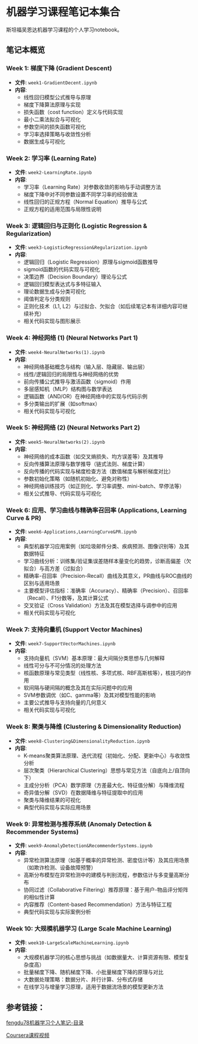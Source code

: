 # 机器学习课程笔记本集合

斯坦福吴恩达机器学习课程的个人学习notebook。

## 笔记本概览

### Week 1: 梯度下降 (Gradient Descent)
- **文件**: `week1-GradientDecent.ipynb`
- **内容**:
  - 线性回归模型公式推导与原理
  - 梯度下降算法原理与实现
  - 损失函数（cost function）定义与代码实现
  - 最小二乘法拟合与可视化
  - 参数空间的损失函数可视化
  - 学习率选择策略与收敛性分析
  - 数据生成与可视化

### Week 2: 学习率 (Learning Rate)
- **文件**: `week2-LearningRate.ipynb`
- **内容**:
  - 学习率（Learning Rate）对参数收敛的影响与手动调整方法
  - 梯度下降中对不同参数设置不同学习率的经验做法
  - 线性回归的正规方程（Normal Equation）推导与公式
  - 正规方程的适用范围与局限性说明

### Week 3: 逻辑回归与正则化 (Logistic Regression & Regularization)
- **文件**: `week3-LogisticRegression&Regularization.ipynb`
- **内容**:
  - 逻辑回归（Logistic Regression）原理与sigmoid函数推导
  - sigmoid函数的代码实现与可视化
  - 决策边界（Decision Boundary）理论与公式
  - 逻辑回归模型表达式与多特征输入
  - 理论数据生成与分类可视化
  - 阈值判定与分类规则
  - 正则化技术（L1, L2）与过拟合、欠拟合（如后续笔记本有详细内容可继续补充）
  - 相关代码实现与图形展示

### Week 4: 神经网络 (1) (Neural Networks Part 1)
- **文件**: `week4-NeuralNetworks(1).ipynb`
- **内容**:
  - 神经网络基础概念与结构（输入层、隐藏层、输出层）
  - 线性/逻辑回归的局限性与神经网络的优势
  - 前向传播公式推导与激活函数（sigmoid）作用
  - 多层感知机（MLP）结构图与数学表达
  - 逻辑函数（AND/OR）在神经网络中的实现与代码示例
  - 多分类输出的扩展（如softmax）
  - 相关代码实现与可视化

### Week 5: 神经网络 (2) (Neural Networks Part 2)
- **文件**: `week5-NeuralNetworks(2).ipynb`
- **内容**:
  - 神经网络的成本函数（如交叉熵损失、均方误差等）及其推导
  - 反向传播算法原理与数学推导（链式法则、梯度计算）
  - 反向传播的代码实现与梯度检查方法（数值梯度与解析梯度对比）
  - 参数初始化策略（如随机初始化、避免对称性）
  - 神经网络训练技巧（如正则化、学习率调整、mini-batch、早停法等）
  - 相关公式推导、代码实现与可视化

### Week 6: 应用、学习曲线与精确率召回率 (Applications, Learning Curve & PR)
- **文件**: `week6-Applications,LearningCurve&PR.ipynb`
- **内容**:
  - 典型机器学习应用案例（如垃圾邮件分类、疾病预测、图像识别等）及其数据特征
  - 学习曲线分析：训练集/验证集误差随样本量变化的趋势，诊断高偏差（欠拟合）与高方差（过拟合）
  - 精确率-召回率（Precision-Recall）曲线及其意义，PR曲线与ROC曲线的区别与适用场景
  - 主要模型评估指标：准确率（Accuracy）、精确率（Precision）、召回率（Recall）、F1分数等，及其计算公式
  - 交叉验证（Cross Validation）方法及其在模型选择与调参中的应用
  - 相关代码实现与可视化

### Week 7: 支持向量机 (Support Vector Machines)
- **文件**: `week7-SupportVectorMachines.ipynb`
- **内容**:
  - 支持向量机（SVM）基本原理：最大间隔分类思想与几何解释
  - 线性可分与不可分情况的处理方法
  - 核函数原理与常见类型（线性核、多项式核、RBF高斯核等），核技巧的作用
  - 软间隔与硬间隔的概念及其在实际问题中的应用
  - SVM参数调优（如C、gamma等）及其对模型性能的影响
  - 主要公式推导与支持向量的几何意义
  - 相关代码实现与可视化

### Week 8: 聚类与降维 (Clustering & Dimensionality Reduction)
- **文件**: `week8-Clustering&DimensionalityReduction.ipynb`
- **内容**:
  - K-means聚类算法原理、迭代流程（初始化、分配、更新中心）与收敛性分析
  - 层次聚类（Hierarchical Clustering）思想与常见方法（自底向上/自顶向下）
  - 主成分分析（PCA）数学原理（方差最大化、特征值分解）与降维流程
  - 奇异值分解（SVD）在数据降维与特征提取中的应用
  - 聚类与降维结果的可视化
  - 典型代码实现与实际应用场景

### Week 9: 异常检测与推荐系统 (Anomaly Detection & Recommender Systems)
- **文件**: `week9-AnomalyDetection&RecommenderSystems.ipynb`
- **内容**:
  - 异常检测算法原理（如基于概率的异常检测、密度估计等）及其应用场景（如欺诈检测、设备故障预警）
  - 高斯分布模型在异常检测中的建模与判别流程，参数估计与多变量高斯分布
  - 协同过滤（Collaborative Filtering）推荐原理：基于用户-物品评分矩阵的相似性计算
  - 内容推荐（Content-based Recommendation）方法与特征工程
  - 典型代码实现与实际案例分析

### Week 10: 大规模机器学习 (Large Scale Machine Learning)
- **文件**: `week10-LargeScaleMachineLearning.ipynb`
- **内容**:
  - 大规模机器学习的核心思想与挑战（如数据量大、计算资源有限、模型复杂度高）
  - 批量梯度下降、随机梯度下降、小批量梯度下降的原理与对比
  - 大数据处理策略：数据分片、并行计算、分布式存储
  - 在线学习与增量学习原理，适用于数据流场景的模型更新方法

## 参考链接：
[fengdu78机器学习个人笔记-目录](http://www.ai-start.com/ml2014/)

[Coursera课程视频](https://www.coursera.org/learn/machine-learning)
